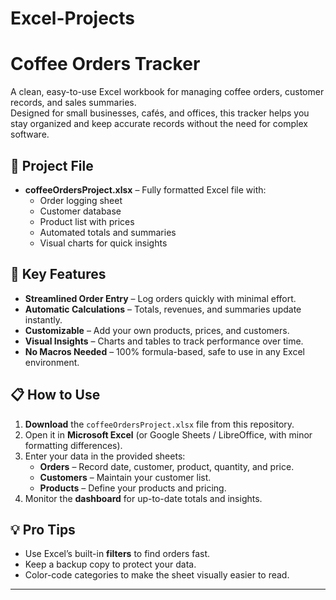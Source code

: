 # Excel-Projects
# Coffee Orders Tracker

A clean, easy-to-use Excel workbook for managing coffee orders, customer records, and sales summaries.  
Designed for small businesses, cafés, and offices, this tracker helps you stay organized and keep accurate records without the need for complex software.

## 📂 Project File

- **coffeeOrdersProject.xlsx** – Fully formatted Excel file with:
  - Order logging sheet
  - Customer database
  - Product list with prices
  - Automated totals and summaries
  - Visual charts for quick insights

## 🚀 Key Features

- **Streamlined Order Entry** – Log orders quickly with minimal effort.
- **Automatic Calculations** – Totals, revenues, and summaries update instantly.
- **Customizable** – Add your own products, prices, and customers.
- **Visual Insights** – Charts and tables to track performance over time.
- **No Macros Needed** – 100% formula-based, safe to use in any Excel environment.

## 📋 How to Use

1. **Download** the `coffeeOrdersProject.xlsx` file from this repository.
2. Open it in **Microsoft Excel** (or Google Sheets / LibreOffice, with minor formatting differences).
3. Enter your data in the provided sheets:
   - **Orders** – Record date, customer, product, quantity, and price.
   - **Customers** – Maintain your customer list.
   - **Products** – Define your products and pricing.
4. Monitor the **dashboard** for up-to-date totals and insights.

## 💡 Pro Tips

- Use Excel’s built-in **filters** to find orders fast.
- Keep a backup copy to protect your data.
- Color-code categories to make the sheet visually easier to read.

---
